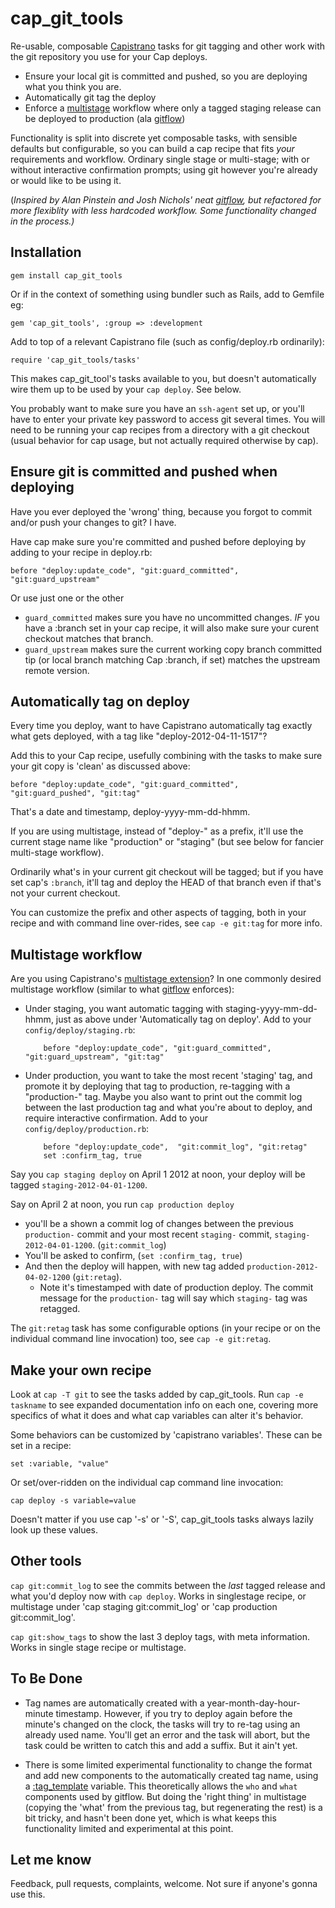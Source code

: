 # cap_git_tools

Re-usable, composable [Capistrano](https://github.com/capistrano/capistrano) tasks for git tagging and other work with the
git repository you use for your Cap deploys. 

* Ensure your local git is committed and pushed, so you are deploying what you
think you are. 
* Automatically git tag the deploy
* Enforce a [multistage](https://github.com/capistrano/capistrano/wiki/2.x-Multistage-Extension) workflow where only a tagged staging release can be deployed
to production (ala [gitflow](https://github.com/apinstein/git-deployment))

Functionality is split into discrete yet composable tasks, with sensible defaults 
but configurable, so you can build a cap recipe that fits *your*
requirements and workflow. Ordinary single stage or multi-stage; with or without
interactive confirmation prompts; using git however you're already or would like
to be using it. 

(_Inspired by Alan Pinstein and Josh Nichols' neat
[gitflow](https://github.com/apinstein/git-deployment), but refactored for more
flexiblity with less hardcoded workflow. Some functionality changed in the
process.)_

## Installation

    gem install cap_git_tools
    
Or if in the context of something using bundler such as Rails, add to Gemfile
eg:

    gem 'cap_git_tools', :group => :development
    
Add to top of a relevant Capistrano file (such as config/deploy.rb ordinarily):

    require 'cap_git_tools/tasks'
    
This makes cap_git_tool's tasks available to you, but doesn't automatically wire
them up to be used by your `cap deploy`. See below.

You probably want to make sure you have an `ssh-agent` set up, or you'll have to
enter your private key password to access git several times. You will need to be
running your cap recipes from a directory with a git checkout (usual behavior
for cap usage, but not actually required otherwise by cap). 

## Ensure git is committed and pushed when deploying

Have you ever deployed the 'wrong' thing, because you forgot to commit and/or
push your changes to git?  I have. 

Have cap make sure you're committed and pushed before deploying by adding to
your recipe in deploy.rb: 

    before "deploy:update_code", "git:guard_committed", "git:guard_upstream"
    
Or use just one or the other

* `guard_committed` makes sure you have no uncommitted changes. _IF_ you have a :branch set
   in your cap recipe, it will also make sure your curent checkout matches that branch. 
* `guard_upstream` makes sure the current working copy branch committed tip (or local branch matching Cap
  :branch, if set) matches the upstream remote version. 
 
## Automatically tag on deploy

Every time you deploy, want to have Capistrano automatically tag exactly what
gets deployed, with a tag like "deploy-2012-04-11-1517"?  

Add this to your Cap recipe, usefully combining with the tasks to make sure
your git copy is 'clean' as discussed above:

    before "deploy:update_code", "git:guard_committed", "git:guard_pushed", "git:tag"
   
That's a date and timestamp, deploy-yyyy-mm-dd-hhmm.

If you are using multistage, instead of "deploy-" as a prefix, it'll use 
the current stage name like "production" or "staging" (but see below for
fancier multi-stage workflow). 

Ordinarily what's in your current git checkout will be tagged; but if
you have set cap's `:branch`, it'll tag and deploy the HEAD of that branch
even if that's not your current checkout. 

You can customize the prefix and other aspects of tagging, both in your recipe 
and with command line over-rides, see `cap -e git:tag` for more info. 

## Multistage workflow

Are you using Capistrano's [multistage
extension](https://github.com/capistrano/capistrano/wiki/2.x-Multistage-Extension)? 
In one commonly desired multistage workflow (similar to what
[gitflow](https://github.com/apinstein/git-deployment) enforces):
 
 * Under staging, you want automatic tagging with staging-yyyy-mm-dd-hhmm, just 
   as above under 'Automatically tag on deploy'. Add to your `config/deploy/staging.rb`:
   
           before "deploy:update_code", "git:guard_committed", "git:guard_upstream", "git:tag"
      
 * Under production, you want to take the most recent 'staging' tag, and promote
   it by deploying that tag to production, re-tagging with a "production-" tag.
   Maybe you also want to print out the commit log between the last production
   tag and what you're about to deploy, and require interactive confirmation.
   Add to your `config/deploy/production.rb`:
   
           before "deploy:update_code",  "git:commit_log", "git:retag"
           set :confirm_tag, true
       
Say you `cap staging deploy` on April 1 2012 at noon, your deploy will be
tagged `staging-2012-04-01-1200`. 

Say on April 2 at noon, you run `cap production deploy`

* you'll be a shown a commit log of changes between the previous `production-` 
commit and your most recent `staging-` commit, `staging-2012-04-01-1200`.
(`git:commit_log`) 
* You'll be asked to confirm, (`set :confirm_tag, true`) 
* And then the deploy will happen, with new tag added `production-2012-04-02-1200` 
  (`git:retag`). 
  * Note it's timestamped with date of production deploy.  The commit message
  for the `production-` tag will say which `staging-` tag was retagged. 
     
The `git:retag` task has some configurable options (in your recipe or on the
individual command line invocation) too, see `cap -e git:retag`. 
 
## Make your own recipe

Look at `cap -T git` to see the tasks added by cap_git_tools. Run `cap -e
taskname` to see expanded documentation info on each one, covering more 
specifics of what it does and what cap variables can alter it's behavior. 

Some behaviors can be customized by 'capistrano variables'. These can be set in
a recipe:

    set :variable, "value"
   
Or set/over-ridden on the individual cap command line invocation:

    cap deploy -s variable=value
   
Doesn't matter if you use cap '-s' or '-S', cap_git_tools tasks always lazily
look up these values. 

## Other tools

`cap git:commit_log` to see the commits between the *last* tagged release
and what you'd deploy now with `cap deploy`. Works in singlestage recipe, or
multistage under 'cap staging git:commit_log' or 'cap production
git:commit_log'. 

`cap git:show_tags` to show the last 3 deploy tags, with meta information.
Works in single stage recipe or multistage. 

## To Be Done

* Tag names are automatically created with a year-month-day-hour-minute timestamp.
However, if you try to deploy again before the minute's changed on the clock,
the tasks will try to re-tag using an already used name. You'll get an error and
the task will abort, but the task could be written to catch this and add a
suffix. But it ain't yet. 

* There is some limited experimental functionality to change the format and add
new components to the automatically created tag name, using a
[:tag_template](https://github.com/jrochkind/cap_git_tools/blob/master/lib/cap_git_tools/task_helpers.rb#L162)
variable. This theoretically allows the `who` and `what` components used by
gitflow.  But doing the 'right thing' in multistage (copying the 'what' from the
previous tag, but regenerating the rest) is a bit tricky, and hasn't been done
yet, which is what keeps this functionality limited and experimental at this
point. 

## Let me know

Feedback, pull requests, complaints, welcome. Not sure if anyone's gonna use
this. 